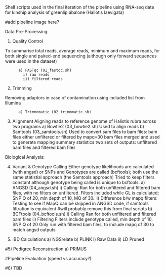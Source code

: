 Shell scripts used in the final iteration of the pipeline using RNA-seq data for kinship analysis of greenlip abalone (Haliotis laevigata)

#add pipeline image here?

Data Pre-Processing

1) Quality Control

To summarise total reads, average reads, minimum and maximum reads, for both single and paired-end sequencing (although only forward sequences were used in the dataset)

          a) FASTqc (01_fastqc.sh)
            i) raw reads
            ii) filtered reads


2) Trimming

Removing adaptors in case of contamination using included list from Illumina

          a) Trimmomatic (02_trimmmatic.sh)

3) Alignment
Aligning reads to reference genome of Haliotis rubra across two programs
          a) Bowtie2 (03_bowtie2.sh)
          Used to align reads
          b) Samtools (03_samtools.sh)
          Used to convert sam files to bam files:
          bam files either unfiltered or filtered by mapq=30
          bam files merged and used to generate mapping summary statistics
          two sets of outputs: unfiltered bam files and filtered bam files

Biological Analysis:

4) Variant & Genotype Calling
Either genotype likelihoods are calculated (with angsd) or SNPs and Genotypes are called (bcftools); both use the same statistial approach (the Samtools approach)
Tried to keep filters constant although genotype being called is unique to bcftools.
    a) ANGSD (04_angsd.sh)
          i) Calling:
          Ran for both unfiltered and filtered bam files, with no filters on unfiltered.
          Filters included while GL is calculated; SNP Q of 20, min depth of 10, MQ of 30.
          ii) Difference b/w mapq filters:
          Testing to see if MapQ can be skipped in ANGSD code, if samtools filtration is equivalent #will probably remove this from final scripts
    b) BCFtools (04_bcftools.sh)
          i) Calling
          Ran for both unfiltered and filtered bam files
          ii) Filtering
          Filters include genotype called, min depth of 10, SNP Q of 20
          Only run with filtered bam files, to include mapq of 30 to match angsd outputs 

4) IBD Calculations
          a) NGSrelate
          b) PLINK
            i) Raw Data
            ii) LD Pruned


#5) Pedigree Reconstruction
          a) PRIMUS

#Pipeline Evaluation (speed vs accuracy?)

#6) TBD
